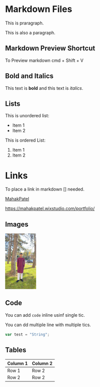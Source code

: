 # Markdown Files

This is praragraph.

This is also a paragraph.

## Markdown Preview Shortcut

To Preview markdown cmd + Shift + V

## Bold and Italics

This text is **bold** and this text is *italics*.

## Lists

This is unordered list: 

- Item 1
- Item 2

This is ordered List: 

1. Item 1
2. Item 2

# Links

To place a link in markdown [] needed.

[MahakPatel](https://mahakpatel.wixstudio.com/portfolio/)

https://mahakpatel.wixstudio.com/portfolio/

## Images

<img src ="images/image.jpg" width="100" />

## Code 

You can add `code` inline usinf single tic.

You can dd multiple line with multiple tics. 

``` Javascript 
var test = "String";
```

## Tables

Column 1 | Column 2
-------- | ---------
Row 1    | Row 2
Row 2    | Row 2